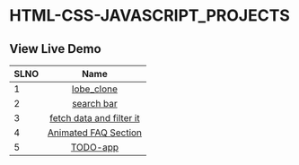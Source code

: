# HTML-CSS-JAVASCRIPT_PROJECTS
## View Live Demo

| SLNO |                                                Name                                                 |
| --- | :-------------------------------------------------------------------------------------------------: |
| 1   |                   [lobe_clone](https://soumendas-lobe-clone.netlify.app/)                   |
| 2   |                       [search bar](https://soumen-search.netlify.app/)                       |
| 3   |    [fetch data and filter it](https://soumen-filter.netlify.app/)    |
| 4   |              [Animated FAQ Section](https://soumen-faq-section.netlify.app/)              |
| 5   |              [TODO-app](https://soumen-todo-app.netlify.app/)              |


     
